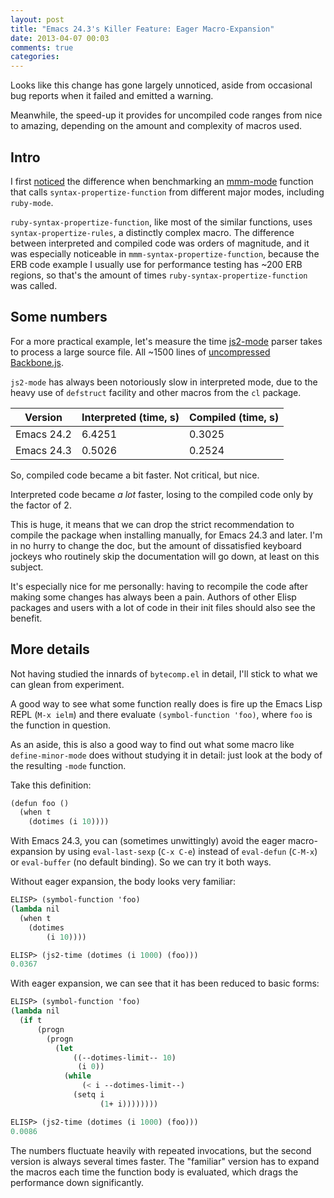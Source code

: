 ```yaml
---
layout: post
title: "Emacs 24.3's Killer Feature: Eager Macro-Expansion"
date: 2013-04-07 00:03
comments: true
categories:
---
```


Looks like this change has gone largely unnoticed, aside from occasional bug
reports when it failed and emitted a warning.

Meanwhile, the speed-up it provides for uncompiled code ranges from nice to
amazing, depending on the amount and complexity of macros used.

## Intro

I first [noticed](http://debbugs.gnu.org/cgi/bugreport.cgi?bug=13605) the
difference when benchmarking an [mmm-mode](https://github.com/purcell/mmm-mode)
function that calls `syntax-propertize-function` from different major modes,
including `ruby-mode`.

`ruby-syntax-propertize-function`, like most of the similar functions, uses
`syntax-propertize-rules`, a distinctly complex macro. The difference between
interpreted and compiled code was orders of magnitude, and it was especially
noticeable in `mmm-syntax-propertize-function`, because the ERB code example I
usually use for performance testing has ~200 ERB regions, so that's the amount
of times `ruby-syntax-propertize-function` was called.

## Some numbers

For a more practical example, let's measure the time
[js2-mode](https://github.com/mooz/js2-mode/) parser takes to process a large
source file.
All ~1500 lines of [uncompressed Backbone.js](http://backbonejs.org/backbone.js).

`js2-mode` has always been notoriously slow in interpreted mode, due to the
heavy use of `defstruct` facility and other macros from the `cl` package.

   Version | Interpreted (time, s) | Compiled (time, s)
-----------|-----------------------|-------------------
Emacs 24.2 |                6.4251 |             0.3025
Emacs 24.3 |                0.5026 |             0.2524

So, compiled code became a bit faster. Not critical, but nice.

Interpreted code became *a lot* faster, losing to the compiled code only by the
factor of 2.

This is huge, it means that we can drop the strict recommendation to compile the
package when installing manually, for Emacs 24.3 and later. I'm in no hurry to
change the doc, but the amount of dissatisfied keyboard jockeys who routinely
skip the documentation will go down, at least on this subject.

It's especially nice for me personally: having to recompile the code after
making some changes has always been a pain. Authors of other Elisp packages and
users with a lot of code in their init files should also see the benefit.

## More details

Not having studied the innards of `bytecomp.el` in detail, I'll stick to what we
can glean from experiment.

A good way to see what some function really does is fire up the Emacs Lisp REPL
(`M-x ielm`) and there evaluate `(symbol-function 'foo)`, where `foo` is the
function in question.

As an aside, this is also a good way to find out what some macro like
`define-minor-mode` does without studying it in detail: just look at the body of
the resulting `-mode` function.

Take this definition:

```scheme
(defun foo ()
  (when t
    (dotimes (i 10))))
```

With Emacs 24.3, you can (sometimes unwittingly) avoid the eager macro-expansion
by using `eval-last-sexp` (`C-x C-e`) instead of `eval-defun` (`C-M-x`) or
`eval-buffer` (no default binding). So we can try it both ways.

Without eager expansion, the body looks very familiar:

```scheme
ELISP> (symbol-function 'foo)
(lambda nil
  (when t
    (dotimes
        (i 10))))

ELISP> (js2-time (dotimes (i 1000) (foo)))
0.0367
```

With eager expansion, we can see that it has been reduced to basic forms:

```scheme
ELISP> (symbol-function 'foo)
(lambda nil
  (if t
      (progn
        (progn
          (let
              ((--dotimes-limit-- 10)
               (i 0))
            (while
                (< i --dotimes-limit--)
              (setq i
                    (1+ i))))))))

ELISP> (js2-time (dotimes (i 1000) (foo)))
0.0086
```

The numbers fluctuate heavily with repeated invocations, but the second version
is always several times faster. The "familiar" version has to expand the macros
each time the function body is evaluated, which drags the performance down
significantly.
